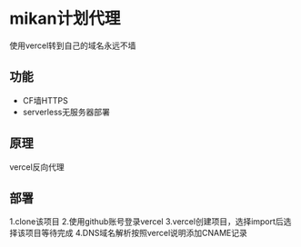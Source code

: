 # mikan计划代理
使用vercel转到自己的域名永远不墙
## 功能
- CF墙HTTPS
- serverless无服务器部署
## 原理
vercel反向代理
## 部署
1.clone该项目
2.使用github账号登录vercel
3.vercel创建项目，选择import后选择该项目等待完成
4.DNS域名解析按照vercel说明添加CNAME记录
